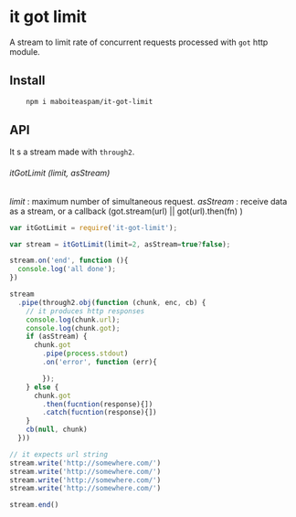 # it got limit

A stream to limit rate of concurrent requests processed
with `got` http module.

## Install

```sh
    npm i maboiteaspam/it-got-limit
```

## API

It s a stream made with `through2`.

###### itGotLimit (limit, asStream)

_limit_ : maximum number of simultaneous request.
_asStream_ : receive data as a stream, or a callback (got.stream(url) || got(url).then(fn) )

```js
var itGotLimit = require('it-got-limit');

var stream = itGotLimit(limit=2, asStream=true?false);

stream.on('end', function (){
  console.log('all done');
})

stream
  .pipe(through2.obj(function (chunk, enc, cb) {
    // it produces http responses
    console.log(chunk.url);
    console.log(chunk.got);
    if (asStream) {
      chunk.got
        .pipe(process.stdout)
        .on('error', function (err){

        });
    } else {
      chunk.got
        .then(fucntion(response){])
        .catch(fucntion(response){])
    }
    cb(null, chunk)
  }))

// it expects url string
stream.write('http://somewhere.com/')
stream.write('http://somewhere.com/')
stream.write('http://somewhere.com/')
stream.write('http://somewhere.com/')

stream.end()

```

